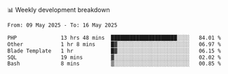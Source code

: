 📊 Weekly development breakdown
<!--START_SECTION:waka-->

```txt
From: 09 May 2025 - To: 16 May 2025

PHP              13 hrs 48 mins  █████████████████████░░░░   84.01 %
Other            1 hr 8 mins     █▓░░░░░░░░░░░░░░░░░░░░░░░   06.97 %
Blade Template   1 hr            █▓░░░░░░░░░░░░░░░░░░░░░░░   06.15 %
SQL              19 mins         ▓░░░░░░░░░░░░░░░░░░░░░░░░   02.02 %
Bash             8 mins          ▒░░░░░░░░░░░░░░░░░░░░░░░░   00.85 %
```

<!--END_SECTION:waka-->
